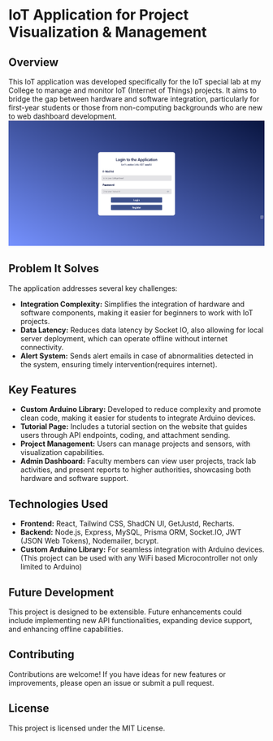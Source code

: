 # IoT Application for Project Visualization & Management

## Overview

This IoT application was developed specifically for the IoT special lab at my College to manage and monitor IoT (Internet of Things) projects. It aims to bridge the gap between hardware and software integration, particularly for first-year students or those from non-computing backgrounds who are new to web dashboard development.
![alt text](<Screenshot 2025-06-10 165411.png>)

## Problem It Solves

The application addresses several key challenges:

- **Integration Complexity:** Simplifies the integration of hardware and software components, making it easier for beginners to work with IoT projects.
- **Data Latency:** Reduces data latency by Socket IO, also allowing for local server deployment, which can operate offline without internet connectivity.
- **Alert System:** Sends alert emails in case of abnormalities detected in the system, ensuring timely intervention(requires internet).

## Key Features

- **Custom Arduino Library:** Developed to reduce complexity and promote clean code, making it easier for students to integrate Arduino devices.
- **Tutorial Page:** Includes a tutorial section on the website that guides users through API endpoints, coding, and attachment sending.
- **Project Management:** Users can manage projects and sensors, with visualization capabilities.
- **Admin Dashboard:** Faculty members can view user projects, track lab activities, and present reports to higher authorities, showcasing both hardware and software support.



## Technologies Used

- **Frontend:** React, Tailwind CSS, ShadCN UI, GetJustd, Recharts.
- **Backend:** Node.js, Express, MySQL, Prisma ORM, Socket.IO, JWT (JSON Web Tokens), Nodemailer, bcrypt.
- **Custom Arduino Library:** For seamless integration with Arduino devices.(This project can be used with any WiFi based Microcontroller not only limited to Arduino)

## Future Development

This project is designed to be extensible. Future enhancements could include implementing new API functionalities, expanding device support, and enhancing offline capabilities.

## Contributing

Contributions are welcome! If you have ideas for new features or improvements, please open an issue or submit a pull request.

## License

This project is licensed under the MIT License.